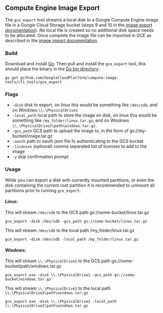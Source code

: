 ## Compute Engine Image Export

The `gce_export` tool streams a local disk to a Google Compute Engine image 
file in a Google Cloud Storage bucket (steps 9 and 10 in the
[image export documentation](https://cloud.google.com/compute/docs/images/export-image)).
No local file is created so no additional disk space needs to be allocated. 
Once complete the image file can be imported in GCE as described in the 
[image import documentation](https://cloud.google.com/compute/docs/images/import-existing-image).

### Build
Download and install [Go](https://golang.org/doc/install). Then pull and 
install the `gce_export` tool, this should place the binary in the 
[Go bin directory](https://golang.org/doc/code.html#GOPATH):

```
go get github.com/GoogleCloudPlatform/compute-image-tools/cli_tools/gce_export
```

### Flags

+ `-disk` disk to export, on linux this would be something like `/dev/sdb`, and on
Windows `\\.\PhysicalDrive1`
+ `-local_path` local path to store the image on disk, on linux this would be something
like `/my_folder/linux.tar.gz`, and on Windows `\\.\PhysicalDrive2\path\windows.tar.gz`.
+ `-gcs_path` GCS path to upload the image to, in the form of gs://my-bucket/image.tar.gz
+ `-oauth` path to oauth json file fo authenticating to the GCS bucket
+ `-licenses` (optional) comma separated list of licenses to add to the image
+ `-y` skip confirmation prompt

### Usage

While you can export a disk with currently mounted partitions, or even the disk
containing the current root partition it is recommended to unmount all partitions
prior to running `gce_export`.

#### Linux:

This will stream `/dev/sdb` to the GCS path gs://some-bucket/linux.tar.gz

```
gce_export -disk /dev/sdb -gcs_path gs://some-bucket/linux.tar.gz
```

This will stream `/dev/sdb` to the local path /my_folder/linux.tar.gz

```
gce_export -disk /dev/sdb -local_path /my_folder/linux.tar.gz
```

#### Windows:

This will stream `\\.\PhysicalDrive1` to the GCS path
gs://some-bucket/path/windows.tar.gz

```
gce_export.exe -disk \\.\PhysicalDrive1 -gcs_path gs://some-bucket/windows.tar.gz
```

This will stream `\\.\PhysicalDrive1` to the local path
`\\.\PhysicalDrive2\path\windows.tar.gz`

```
gce_export.exe -disk \\.\PhysicalDrive1 -local_path \\.\PhysicalDrive2\path\windows.tar.gz
```

